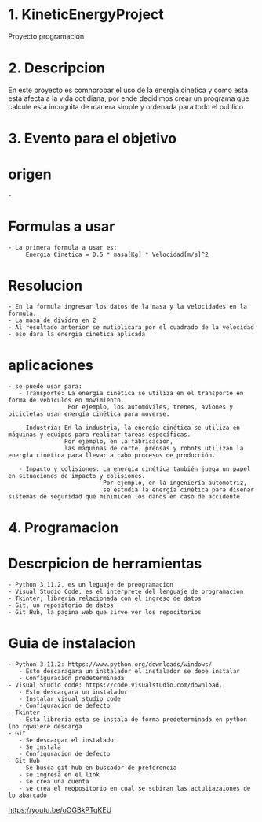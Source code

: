 # 1. KineticEnergyProject
Proyecto programación 

# 2. Descripcion
En este proyecto es comnprobar el uso de la energia cinetica y como esta esta afecta a la vida cotidiana,
por ende decidimos crear un programa que calcule esta incognita de manera simple y ordenada para todo el publico

# 3. Evento para el objetivo
 # origen 
    - 
 # Formulas a usar
    - La primera formula a usar es:
         Energia Cinetica = 0.5 * masa[Kg] * Velocidad[m/s]^2
 # Resolucion
    - En la formula ingresar los datos de la masa y la velocidades en la formula.
    - La masa de dividra en 2 
    - Al resultado anterior se mutiplicara por el cuadrado de la velocidad 
    - eso dara la energia cinetica aplicada
 # aplicaciones
    - se puede usar para:
       - Transporte: La energía cinética se utiliza en el transporte en forma de vehículos en movimiento. 
                     Por ejemplo, los automóviles, trenes, aviones y bicicletas usan energía cinética para moverse.
                     
       - Industria: En la industria, la energía cinética se utiliza en máquinas y equipos para realizar tareas específicas. 
                    Por ejemplo, en la fabricación, 
                    las máquinas de corte, prensas y robots utilizan la energía cinética para llevar a cabo procesos de producción.
                    
       - Impacto y colisiones: La energía cinética también juega un papel en situaciones de impacto y colisiones. 
                               Por ejemplo, en la ingeniería automotriz, 
                               se estudia la energía cinética para diseñar sistemas de seguridad que minimicen los daños en caso de accidente.
 
 
# 4. Programacion
  # Descrpicion de herramientas
    - Python 3.11.2, es un leguaje de preogramacion
    - Visual Studio Code, es el interprete del lenguaje de programacion 
    - Tkinter, libreria relacionada con el ingreso de datos
    - Git, un repositorio de datos 
    - Git Hub, la pagina web que sirve ver los repocitorios  
   # Guia de instalacion
    - Python 3.11.2: https://www.python.org/downloads/windows/
       - Esto descaragara un instalador el instalador se debe instalar
       - Configuracion predeterminada
    - Visual Studio code: https://code.visualstudio.com/download. 
       - Esto descargara un instalador  
       - Instalar visual studio code
       - Configuracion de defecto
    - Tkinter
       - Esta libreria esta se instala de forma predeterminada en python (no rqwuiere descarga
    - Git
       - Se descargar el instalador 
       - Se instala 
       - Configuracion de defecto
    - Git Hub
       - Se busca git hub en buscador de preferencia
       - se ingresa en el link
       - se crea una cuenta 
       - se crea el reopositorio en cual se subiran las actuliazaiones de lo abarcado


https://youtu.be/oOGBkPTqKEU


